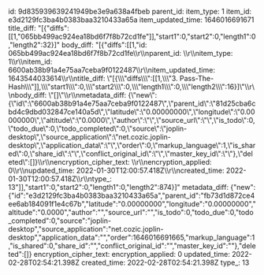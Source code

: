 id: 9d835939639241949be3e9a638a4fbeb
parent_id: 
item_type: 1
item_id: e3d2129fc3ba4b0383baa3210433a65a
item_updated_time: 1646016691671
title_diff: "[{\"diffs\":[[1,\"065bb499ac924ea18bd6f7f8b72cd1fe\"]],\"start1\":0,\"start2\":0,\"length1\":0,\"length2\":32}]"
body_diff: "[{\"diffs\":[[1,\"id: 065bb499ac924ea18bd6f7f8b72cd1fe\\\r\\\nparent_id: \\\r\\\nitem_type: 1\\\r\\\nitem_id: 6600ab38b91a4e75aa7ceba9f0122487\\\r\\\nitem_updated_time: 1643544033614\\\r\\\ntitle_diff: \\\"[{\\\\\\\"diffs\\\\\\\":[[1,\\\\\\\"3. Pass-The-Hash\\\\\\\"]],\\\\\\\"start1\\\\\\\":0,\\\\\\\"start2\\\\\\\":0,\\\\\\\"length1\\\\\\\":0,\\\\\\\"length2\\\\\\\":16}]\\\"\\\r\\\nbody_diff: \\\"[]\\\"\\\r\\\nmetadata_diff: {\\\"new\\\":{\\\"id\\\":\\\"6600ab38b91a4e75aa7ceba9f0122487\\\",\\\"parent_id\\\":\\\"81d25cba6cbd4c9dbd032847ce140a5d\\\",\\\"latitude\\\":\\\"0.00000000\\\",\\\"longitude\\\":\\\"0.00000000\\\",\\\"altitude\\\":\\\"0.0000\\\",\\\"author\\\":\\\"\\\",\\\"source_url\\\":\\\"\\\",\\\"is_todo\\\":0,\\\"todo_due\\\":0,\\\"todo_completed\\\":0,\\\"source\\\":\\\"joplin-desktop\\\",\\\"source_application\\\":\\\"net.cozic.joplin-desktop\\\",\\\"application_data\\\":\\\"\\\",\\\"order\\\":0,\\\"markup_language\\\":1,\\\"is_shared\\\":0,\\\"share_id\\\":\\\"\\\",\\\"conflict_original_id\\\":\\\"\\\",\\\"master_key_id\\\":\\\"\\\"},\\\"deleted\\\":[]}\\\r\\\nencryption_cipher_text: \\\r\\\nencryption_applied: 0\\\r\\\nupdated_time: 2022-01-30T12:00:57.418Z\\\r\\\ncreated_time: 2022-01-30T12:00:57.418Z\\\r\\\ntype_: 13\"]],\"start1\":0,\"start2\":0,\"length1\":0,\"length2\":874}]"
metadata_diff: {"new":{"id":"e3d2129fc3ba4b0383baa3210433a65a","parent_id":"fb73d1d872ce4ee6ab184091f1e4c67b","latitude":"0.00000000","longitude":"0.00000000","altitude":"0.0000","author":"","source_url":"","is_todo":0,"todo_due":0,"todo_completed":0,"source":"joplin-desktop","source_application":"net.cozic.joplin-desktop","application_data":"","order":1646016691665,"markup_language":1,"is_shared":0,"share_id":"","conflict_original_id":"","master_key_id":""},"deleted":[]}
encryption_cipher_text: 
encryption_applied: 0
updated_time: 2022-02-28T02:54:21.398Z
created_time: 2022-02-28T02:54:21.398Z
type_: 13